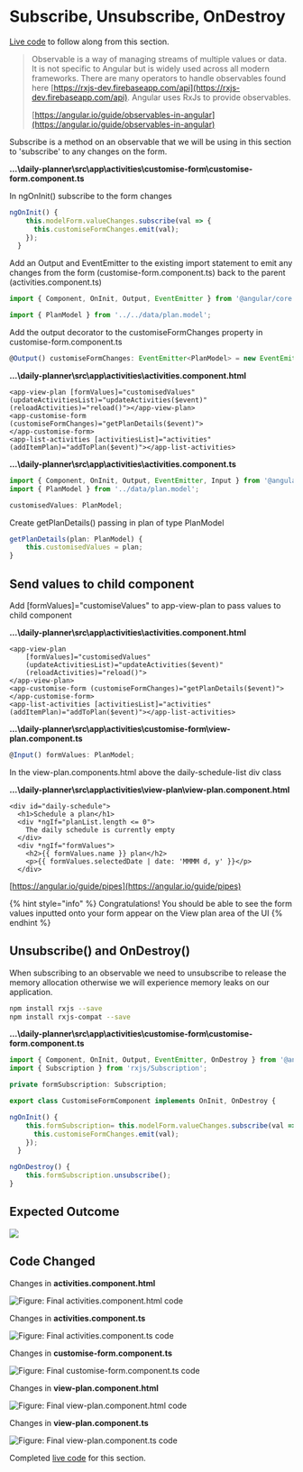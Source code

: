 # Subscribe, Unsubscribe, OnDestroy

[Live code](https://stackblitz.com/edit/s7-reactive-forms) to follow along from this section.

> Observable is a way of managing streams of multiple values or data. It is not specific to Angular but is widely used across all modern frameworks. There are many operators to handle observables found here [https://rxjs-dev.firebaseapp.com/api](https://rxjs-dev.firebaseapp.com/api). Angular uses RxJs to provide observables.
>
> [https://angular.io/guide/observables-in-angular](https://angular.io/guide/observables-in-angular)

Subscribe is a method on an observable that we will be using in this section to 'subscribe' to any changes on the form.

**...\daily-planner\src\app\activities\customise-form\customise-form.component.ts**

In ngOnInit\(\) subscribe to the form changes

```typescript
ngOnInit() {
    this.modelForm.valueChanges.subscribe(val => {
      this.customiseFormChanges.emit(val);
    });
  }
```

Add an Output and EventEmitter to the existing import statement to emit any changes from the form \(customise-form.component.ts\) back to the parent \(activities.component.ts\)

```typescript
import { Component, OnInit, Output, EventEmitter } from '@angular/core';

import { PlanModel } from '../../data/plan.model';
```

Add the output decorator to the customiseFormChanges property in customise-form.component.ts

```typescript
@Output() customiseFormChanges: EventEmitter<PlanModel> = new EventEmitter<PlanModel>();
```

**...\daily-planner\src\app\activities\activities.component.html**

```markup
<app-view-plan [formValues]="customisedValues" (updateActivitiesList)="updateActivities($event)" (reloadActivities)="reload()"></app-view-plan>
<app-customise-form 
(customiseFormChanges)="getPlanDetails($event)">
</app-customise-form>
<app-list-activities [activitiesList]="activities" (addItemPlan)="addToPlan($event)"></app-list-activities>
```

**...\daily-planner\src\app\activities\activities.component.ts**

```typescript
import { Component, OnInit, Output, EventEmitter, Input } from '@angular/core';
import { PlanModel } from '../data/plan.model';

customisedValues: PlanModel;
```

Create getPlanDetails\(\) passing in plan of type PlanModel

```typescript
getPlanDetails(plan: PlanModel) {
    this.customisedValues = plan;
}
```

## Send values to child component

Add \[formValues\]="customiseValues" to app-view-plan to pass values to child component

**...\daily-planner\src\app\activities\activities.component.html**

```markup
<app-view-plan 
    [formValues]="customisedValues" 
    (updateActivitiesList)="updateActivities($event)" 
    (reloadActivities)="reload()">
</app-view-plan>
<app-customise-form (customiseFormChanges)="getPlanDetails($event)"></app-customise-form>
<app-list-activities [activitiesList]="activities" (addItemPlan)="addToPlan($event)"></app-list-activities>
```

**...\daily-planner\src\app\activities\customise-form\view-plan.component.ts**

```typescript
@Input() formValues: PlanModel;
```

In the view-plan.components.html above the daily-schedule-list div class

**...\daily-planner\src\app\activities\view-plan\view-plan.component.html**

```markup
<div id="daily-schedule">
  <h1>Schedule a plan</h1>
  <div *ngIf="planList.length <= 0">
    The daily schedule is currently empty
  </div>
  <div *ngIf="formValues">
    <h2>{{ formValues.name }} plan</h2>
    <p>{{ formValues.selectedDate | date: 'MMMM d, y' }}</p>
  </div>
```

[https://angular.io/guide/pipes](https://angular.io/guide/pipes)

{% hint style="info" %}
Congratulations! You should be able to see the form values inputted onto your form appear on the View plan area of the UI
{% endhint %}

## Unsubscribe\(\) and OnDestroy\(\)

When subscribing to an observable we need to unsubscribe to release the memory allocation otherwise we will experience memory leaks on our application.

```bash
npm install rxjs --save
npm install rxjs-compat --save
```

**...\daily-planner\src\app\activities\customise-form\customise-form.component.ts**

```typescript
import { Component, OnInit, Output, EventEmitter, OnDestroy } from '@angular/core';
import { Subscription } from 'rxjs/Subscription';
```

```typescript
private formSubscription: Subscription;
```

```typescript
export class CustomiseFormComponent implements OnInit, OnDestroy {
```

```typescript
ngOnInit() {
    this.formSubscription= this.modelForm.valueChanges.subscribe(val => {
      this.customiseFormChanges.emit(val);
    });
  }

ngOnDestroy() {
    this.formSubscription.unsubscribe();
}
```

## **Expected Outcome**

![](../.gitbook/assets/customiseform.PNG)

## Code Changed

Changes in **activities.component.html**

![ Figure: Final activities.component.html code](../.gitbook/assets/activitieshtml7.PNG)

Changes in **activities.component.ts** 

![Figure: Final activities.component.ts code](../.gitbook/assets/activitiests4.PNG)

Changes in **customise-form.component.ts** 

![Figure: Final customise-form.component.ts code](../.gitbook/assets/activitiests4%20%281%29.PNG)

Changes in **view-plan.component.html**

![Figure: Final view-plan.component.html code](../.gitbook/assets/viewplanhtml4.png)

Changes in **view-plan.component.ts** 

![Figure: Final view-plan.component.ts code](../.gitbook/assets/viewplants4.png)

Completed [live code](https://stackblitz.com/edit/s8-subscribe-unsubscribe-ondestroy) for this section.

